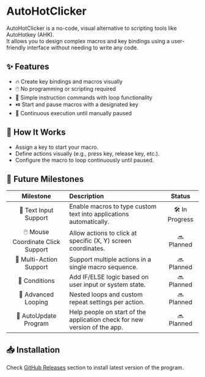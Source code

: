 # AutoHotClicker

AutoHotClicker is a no-code, visual alternative to scripting tools like AutoHotkey (AHK).  
It allows you to design complex macros and key bindings using a user-friendly interface without needing to write any code.

## ✨ Features

- 🔥 Create key bindings and macros visually
- 🖱️ No programming or scripting required
- 🎯 Simple instruction commands with loop functionality
- ⏯️ Start and pause macros with a designated key
- 🔄 Continuous execution until manually paused

## 📸 How It Works

- Assign a key to start your macro.
- Define actions visually (e.g., press key, release key, etc.).
- Configure the macro to loop continuously until paused.

## 🚀 Future Milestones

| Milestone | Description | Status |
|:---------:|:------------|:------:|
| 📝 Text Input Support | Enable macros to type custom text into applications automatically. | 🛠️ In Progress |
| 🖱️ Mouse Coordinate Click Support | Allow actions to click at specific (X, Y) screen coordinates. | 🔜 Planned |
| 🎯 Multi-Action Support | Support multiple actions in a single macro sequence. | 🔜 Planned |
| 🔎 Conditions | Add IF/ELSE logic based on user input or system state. | 🔜 Planned |
| 🔁 Advanced Looping | Nested loops and custom repeat settings per action. | 🔜 Planned |
| 🔁 AutoUpdate Program | Help people on start of the application check for new version of the app. | 🔜 Planned |

## 📥 Installation

Check [GitHub Releases](https://github.com/J0nathan550/AutoHotClicker/releases) section to install latest version of the program.
